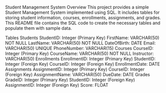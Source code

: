 Student Management System
Overview
This project provides a simple Student Management System implemented using SQL.
It includes tables for storing student information, courses, enrollments, assignments, and grades.
This README file contains the SQL code to create the necessary tables and populate them with sample data.

Tables
Students
StudentID: Integer (Primary Key)
FirstName: VARCHAR(50) NOT NULL
LastName: VARCHAR(50) NOT NULL
DateOfBirth: DATE
Email: VARCHAR(50) UNIQUE
PhoneNumber: VARCHAR(15)
Courses
CourseID: Integer (Primary Key)
CourseName: VARCHAR(50) NOT NULL
Instructor: VARCHAR(50)
Enrollments
EnrollmentID: Integer (Primary Key)
StudentID: Integer (Foreign Key)
CourseID: Integer (Foreign Key)
EnrollmentDate: DATE
Assignments
AssignmentID: Integer (Primary Key)
CourseID: Integer (Foreign Key)
AssignmentName: VARCHAR(50)
DueDate: DATE
Grades
GradeID: Integer (Primary Key)
StudentID: Integer (Foreign Key)
AssignmentID: Integer (Foreign Key)
Score: FLOAT
